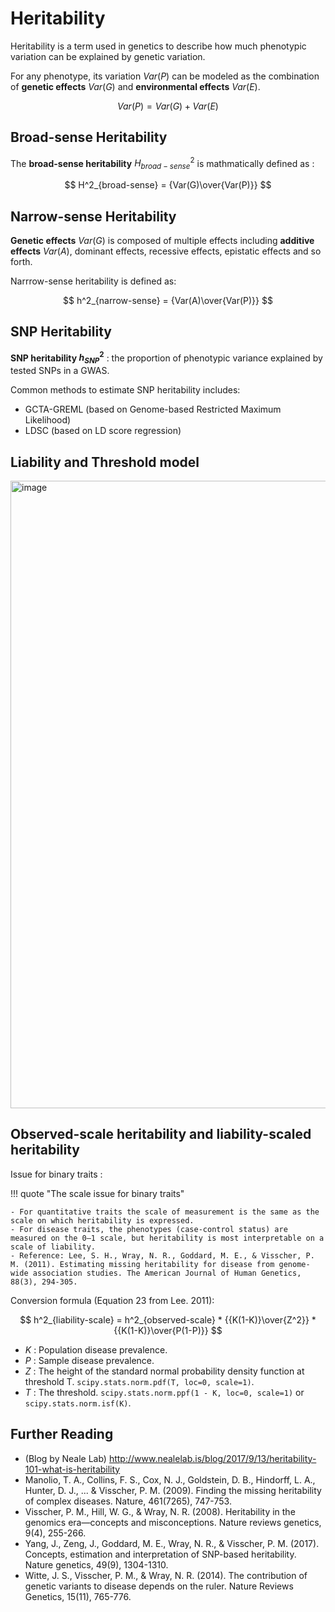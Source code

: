 # Heritability

Heritability is a term used in genetics to describe how much phenotypic variation can be explained by genetic variation.

For any phenotype, its variation $Var(P)$ can be modeled as the combination of **genetic effects** $Var(G)$ and **environmental effects** $Var(E)$.

$$
Var(P) = Var(G) + Var(E)
$$

## Broad-sense Heritability

The **broad-sense heritability** $H^2_{broad-sense}$ is mathmatically defined as :

$$
H^2_{broad-sense} = {Var(G)\over{Var(P)}}
$$


## Narrow-sense Heritability

**Genetic effects** $Var(G)$ is composed of multiple effects including **additive effects** $Var(A)$, dominant effects, recessive effects, epistatic effects and so forth.

Narrrow-sense heritability is defined as: 

$$
h^2_{narrow-sense} = {Var(A)\over{Var(P)}}
$$

## SNP Heritability

**SNP heritability $h^2_{SNP}$** : the proportion of phenotypic variance explained by tested SNPs in a GWAS.

Common methods to estimate SNP heritability includes:

- GCTA-GREML  (based on Genome-based  Restricted  Maximum  Likelihood)
- LDSC (based on LD score regression)


## Liability and Threshold model

<img width="1004" alt="image" src="https://user-images.githubusercontent.com/40289485/211184406-be57ac1b-8074-4098-bdff-2eb55dd91b30.png">

## Observed-scale heritability and liability-scaled heritability

Issue for binary traits : 

!!! quote "The scale issue for binary traits"
    
    - For quantitative traits the scale of measurement is the same as the scale on which heritability is expressed. 
    - For disease traits, the phenotypes (case-control status) are measured on the 0–1 scale, but heritability is most interpretable on a scale of liability.
    - Reference: Lee, S. H., Wray, N. R., Goddard, M. E., & Visscher, P. M. (2011). Estimating missing heritability for disease from genome-wide association studies. The American Journal of Human Genetics, 88(3), 294-305.

Conversion formula (Equation 23 from Lee. 2011):

$$
h^2_{liability-scale} = h^2_{observed-scale} * {{K(1-K)}\over{Z^2}} *  {{K(1-K)}\over{P(1-P)}}
$$

- $K$ : Population disease prevalence.
- $P$ : Sample disease prevalence.
- $Z$ : The height of the standard normal probability density function at threshold T. `scipy.stats.norm.pdf(T, loc=0, scale=1)`.
- $T$ : The threshold. `scipy.stats.norm.ppf(1 - K, loc=0, scale=1)` or `scipy.stats.norm.isf(K)`.


## Further Reading 

- (Blog by Neale Lab) http://www.nealelab.is/blog/2017/9/13/heritability-101-what-is-heritability
- Manolio, T. A., Collins, F. S., Cox, N. J., Goldstein, D. B., Hindorff, L. A., Hunter, D. J., ... & Visscher, P. M. (2009). Finding the missing heritability of complex diseases. Nature, 461(7265), 747-753.
- Visscher, P. M., Hill, W. G., & Wray, N. R. (2008). Heritability in the genomics era—concepts and misconceptions. Nature reviews genetics, 9(4), 255-266.
- Yang, J., Zeng, J., Goddard, M. E., Wray, N. R., & Visscher, P. M. (2017). Concepts, estimation and interpretation of SNP-based heritability. Nature genetics, 49(9), 1304-1310.
- Witte, J. S., Visscher, P. M., & Wray, N. R. (2014). The contribution of genetic variants to disease depends on the ruler. Nature Reviews Genetics, 15(11), 765-776.
